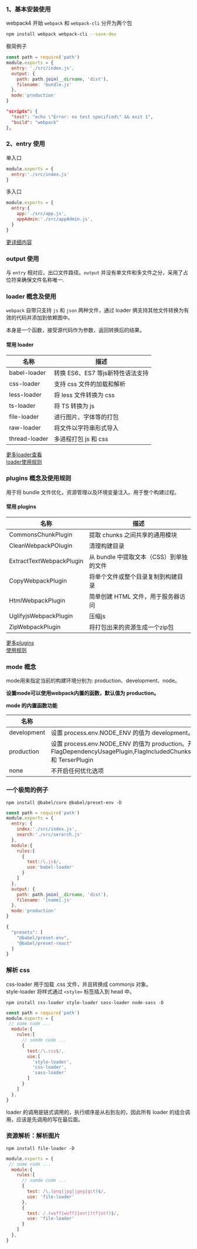 

### 1、基本安装使用
webpack4 开始 `webpack` 和 `webpack-cli` 分开为两个包
```sh
npm install webpack webpack-cli --save-dev
```
极简例子
```js webpack.config.js
const path = require('path')
module.exports = {
  entry: './src/index.js',
  output: {
    path: path.join(__dirname, 'dist'),
    filename: 'bundle.js'
  },
  mode:'production'
}
```
```json package.json
"scripts": {
  "test": "echo \"Error: no test specified\" && exit 1",
  "build": "webpack"
},
```
### 2、entry 使用
单入口
```js
module.exports = {
  entry:'./src/index.js'
}
```
多入口
```js
module.exports = {
  entry:{
    app:'./src/app.js',
    appAdmin:'./src/appAdmin.js',
  }
}
```
[更详细内容](https://www.webpackjs.com/configuration/entry-context/#entry)

### output 使用
与 `entry` 相对应，出口文件路径。`output` 并没有单文件和多文件之分，采用了占位符来确保文件名称唯一.

### loader 概念及使用
`webpack` 自带只支持 `js` 和 `json` 两种文件，通过 loader 俩支持其他文件转换为有效的代码并添加到依赖图中。

本身是一个函数，接受源代码作为参数，返回转换后的结果。


#### 常用 loader

名称                       | 描述
--------------------------|-------------------------
babel-loader              |转换 ES6、ES7 等js新特性语法支持
css-loader                |支持 css 文件的加载和解析
less-loader               |将 less 文件转换为 css
ts-loader                 |将 TS 转换为 js
file-loader               |进行图片、字体等的打包
raw-loader                |将文件以字符串形式导入
thread-loader             |多进程打包 js 和 css

[更多loader查看](https://www.webpackjs.com/loaders/)   
[loader使用规则](https://www.webpackjs.com/concepts/loaders/#%E7%A4%BA%E4%BE%8B)


### plugins 概念及使用规则
用于将 bundle 文件优化，资源管理以及环境变量注入。用于整个构建过程。

#### 常用 plugins 

名称                       | 描述
--------------------------|-------------------------
CommonsChunkPlugin        |提取 chunks 之间共享的通用模块
CleanWebpackPOlugin       |清理构建目录
ExtractTextWebpackPlugin  |从 bundle 中提取文本（CSS）到单独的文件
CopyWebpackPlugin         |将单个文件或整个目录复制到构建目录
HtmlWebpackPlugin         |简单创建 HTML 文件，用于服务器访问
UglifyjsWebpackPlugin     |压缩js
ZipWebpackPlugin          |将打包出来的资源生成一个zip包
[更多plugins](https://www.webpackjs.com/plugins/)   
[使用规则](https://www.webpackjs.com/concepts/plugins/)


### mode 概念
mode用来指定当前的构建环境分别为: production、development、node。

**设置mode可以使用webpack内置的函数，默认值为 production。**

**mode 的内置函数功能**

名称                       | 描述
--------------------------|-------------------------
development               |设置 process.env.NODE_ENV 的值为 development。 开启 NamedChunksPlugin 和 NamedmodulesPlugin 
production                |设置 process.env.NODE_ENV 的值为 production。开启 FlagDependencyUsagePlugin,FlagIncludedChunksPlugin,ModuleConcatenationPlugin,NoEmitOnErrorsPlugin,OccurrenceOrderPlugin,SideEffectsFlagPlugins 和 TerserPlugin
none                      |不开启任何优化选项

### 一个极简的例子

```shell
npm install @babel/core @babel/preset-env -D
```

```js  webpack.config.js
const path = require('path')
module.exports = {
  entry: {
    index:'./src/index.js',
    search:'./src/serarch.js'
  },
  module:{
    rules:[
      {
        test:/\.js$/,
        use:'babel-loader'
      }
    ]
  },
  output: {
    path: path.join(__dirname, 'dist'),
    filename: '[name].js'
  },
  mode:'production'
}
```
```js .babelrc
{
  "presets": [
    "@babel/preset-env",
    "@babel/preset-react"
  ]
}
```






### 解析 css
css-loader 用于加载 .css 文件，并且转换成 commonjs 对象。    
style-loader 将样式通过 `<style>` 标签插入到 head 中。

```shell
npm install css-loader style-loader sass-loader node-sass -D
```

```js webpack.config.js
const path = require('path')
module.exports = {
 // some code ...
  module:{
    rules:[
      // somde code ...
      {
        test:/\.css$/,
        use:[
          'style-loader',
          'css-loader',
          'sass-loader'
        ]
      }
    ]
  },
}

```
loader 的调用是链式调用的，执行顺序是从右到左的，因此所有 loader 的组合调用，应该是先调用的写在最后面。

### 资源解析：解析图片
```shell
npm install file-loader -D
```
```js webpack.config.js
module.exports = {
 // some code ...
  module:{
    rules:[
      // somde code ...
      {
        test: /\.(png|jpg|jgeg|git)$/,
        use: 'file-loader'
      },
      {
        test: /.(woff|woff2|eot|ttf|otf)$/,
        use: 'file-loader'
      }
    ]
  },
}
```
